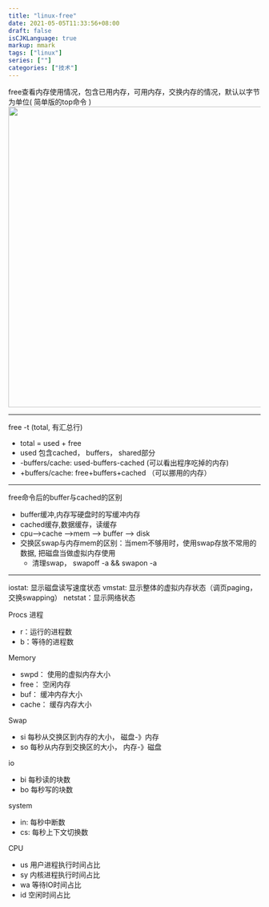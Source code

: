 ```yaml
---
title: "linux-free"
date: 2021-05-05T11:33:56+08:00
draft: false
isCJKLanguage: true
markup: mmark
tags: ["linux"]
series: [""]
categories: ["技术"]
---
```


free查看内存使用情况，包含已用内存，可用内存，交换内存的情况，默认以字节为单位( 简单版的top命令 )
<img src="/os/free.png" width = "600" /><br>

---
free -t (total, 有汇总行)
+ total = used + free
+ used 包含cached， buffers， shared部分
+ -buffers/cache: used-buffers-cached (可以看出程序吃掉的内存)
+ +buffers/cache: free+buffers+cached （可以挪用的内存）
---
free命令后的buffer与cached的区别
+ buffer缓冲,内存写硬盘时的写缓冲内存
+ cached缓存,数据缓存，读缓存
+ cpu-->cache -->mem --> buffer --> disk
+ 交换区swap与内存mem的区别：当mem不够用时，使用swap存放不常用的数据, 把磁盘当做虚拟内存使用
    + 清理swap， swapoff -a && swapon -a

---

iostat: 显示磁盘读写速度状态
vmstat: 显示整体的虚拟内存状态（调页paging，交换swapping）
netstat：显示网络状态

Procs 进程
+ r：运行的进程数
+ b：等待的进程数

Memory
+ swpd： 使用的虚拟内存大小
+ free： 空闲内存
+ buf： 缓冲内存大小
+ cache： 缓存内存大小

Swap
+ si 每秒从交换区到内存的大小， 磁盘-》内存
+ so 每秒从内存到交换区的大小， 内存-》磁盘

io
+ bi 每秒读的块数
+ bo 每秒写的块数

system
+ in: 每秒中断数
+ cs: 每秒上下文切换数

CPU
+ us 用户进程执行时间占比
+ sy 内核进程执行时间占比
+ wa 等待IO时间占比
+ id 空闲时间占比
